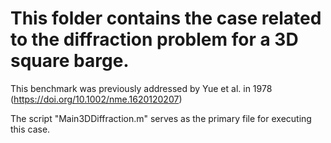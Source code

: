 # This folder contains the case related to the diffraction problem for a 3D square barge.
This benchmark was previously addressed by Yue et al. in 1978 (https://doi.org/10.1002/nme.1620120207)
 
The script "Main3DDiffraction.m" serves as the primary file for executing this case.
